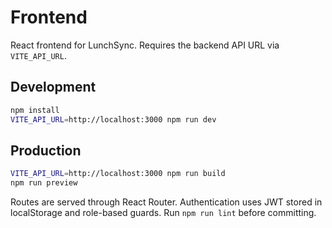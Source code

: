 # Frontend

React frontend for LunchSync. Requires the backend API URL via `VITE_API_URL`.

## Development

```bash
npm install
VITE_API_URL=http://localhost:3000 npm run dev
```

## Production

```bash
VITE_API_URL=http://localhost:3000 npm run build
npm run preview
```

Routes are served through React Router. Authentication uses JWT stored in
localStorage and role-based guards. Run `npm run lint` before committing.
